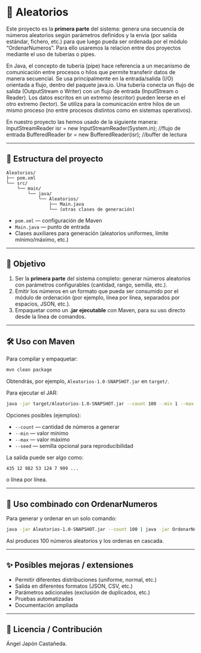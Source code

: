 # 🎲 Aleatorios

Este proyecto es la **primera parte** del sistema: genera una secuencia de números aleatorios según parámetros definidos y la envía (por salida estándar, fichero, etc.) para que luego pueda ser ordenada por el módulo “OrdenarNumeros”. Para ello usaremos la relacion entre dos proyectos mediante el uso de tuberías o pipes.

En Java, el concepto de tubería (pipe) hace referencia a un mecanismo de comunicación entre procesos o hilos que permite transferir datos de manera secuencial. Se usa principalmente en la entrada/salida (I/O) orientada a flujo, dentro del paquete java.io.
Una tubería conecta un flujo de salida (OutputStream o Writer) con un flujo de entrada (InputStream o Reader). Los datos escritos en un extremo (escritor) pueden leerse en el otro extremo (lector). Se utiliza para la comunicación entre hilos de un mismo proceso (no entre procesos distintos como en sistemas operativos).

En nuestro proyecto las hemos usado de la siguiente manera:
InputStreamReader isr = new InputStreamReader(System.in); //flujo de entrada
BufferedReader br = new BufferedReader(isr); //buffer de lectura

---

## 📂 Estructura del proyecto

```
Aleatorios/
├── pom.xml
└── src/
    └── main/
        └── java/
            └── Aleatorios/
                ├── Main.java
                └── (otras clases de generación)
```

- `pom.xml` — configuración de Maven  
- `Main.java` — punto de entrada  
- Clases auxiliares para generación (aleatorios uniformes, límite mínimo/máximo, etc.)

---

## 🎯 Objetivo

1. Ser la **primera parte** del sistema completo: generar números aleatorios con parámetros configurables (cantidad, rango, semilla, etc.).  
2. Emitir los números en un formato que pueda ser consumido por el módulo de ordenación (por ejemplo, línea por línea, separados por espacios, JSON, etc.).  
3. Empaquetar como un **.jar ejecutable** con Maven, para su uso directo desde la línea de comandos.

---

## 🛠 Uso con Maven

Para compilar y empaquetar:

```bash
mvn clean package
```

Obtendrás, por ejemplo, `Aleatorios-1.0-SNAPSHOT.jar` en `target/`.

Para ejecutar el JAR:

```bash
java -jar target/Aleatorios-1.0-SNAPSHOT.jar --count 100 --min 1 --max 1000
```

Opciones posibles (ejemplos):

- `--count` — cantidad de números a generar  
- `--min` — valor mínimo  
- `--max` — valor máximo  
- `--seed` — semilla opcional para reproducibilidad  

La salida puede ser algo como:

```
435 12 982 53 124 7 999 ...
```

o línea por línea.

---

## 🔁 Uso combinado con OrdenarNumeros

Para generar y ordenar en un solo comando:

```bash
java -jar Aleatorios-1.0-SNAPSHOT.jar --count 100 | java -jar OrdenarNumeros-1.0-SNAPSHOT.jar
```

Así produces 100 números aleatorios y los ordenas en cascada.

---

## ✨ Posibles mejoras / extensiones

- Permitir diferentes distribuciones (uniforme, normal, etc.)  
- Salida en diferentes formatos (JSON, CSV, etc.)  
- Parámetros adicionales (exclusión de duplicados, etc.)  
- Pruebas automatizadas  
- Documentación ampliada  

---

## 📝 Licencia / Contribución

Ángel Japón Castañeda.
